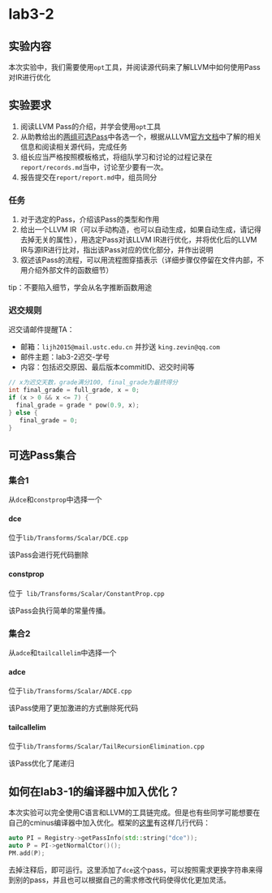 # lab3-2

## 实验内容

本次实验中，我们需要使用`opt`工具，并阅读源代码来了解LLVM中如何使用Pass对IR进行优化

## 实验要求

1. 阅读LLVM Pass的介绍，并学会使用`opt`工具
2. 从助教给出的[两组可选Pass](#可选Pass集合)中各选一个，根据从LLVM[官方文档](http://llvm.org/docs/Passes.html)中了解的相关信息和阅读相关源代码，完成任务
3. 组长应当严格按照模板格式，将组队学习和讨论的过程记录在`report/records.md`当中，讨论至少要有一次。
4.  报告提交在`report/report.md`中，组员同分

### 任务

1. 对于选定的Pass，介绍该Pass的类型和作用
2. 给出一个LLVM IR（可以手动构造，也可以自动生成，如果自动生成，请记得去掉无关的属性），用选定Pass对该LLVM IR进行优化，并将优化后的LLVM IR与源IR进行比对，指出该Pass对应的优化部分，并作出说明
3. 叙述该Pass的流程，可以用流程图穿插表示（详细步骤仅停留在文件内部，不用介绍外部文件的函数细节）

tip：不要陷入细节，学会从名字推断函数用途

### 迟交规则

迟交请邮件提醒TA：

- 邮箱：`lijh2015@mail.ustc.edu.cn` 并抄送 `king.zevin@qq.com` 
- 邮件主题：lab3-2迟交-学号
- 内容：包括迟交原因、最后版本commitID、迟交时间等

```c
// x为迟交天数，grade满分100, final_grade为最终得分
int final_grade = full_grade, x = 0;
if (x > 0 && x <= 7) {
  final_grade = grade * pow(0.9, x);
} else {
   final_grade = 0;
}
```

## 可选Pass集合

### 集合1

从`dce`和`constprop`中选择一个

#### dce

位于`lib/Transforms/Scalar/DCE.cpp`

该Pass会进行死代码删除

#### constprop

位于` lib/Transforms/Scalar/ConstantProp.cpp`

 该Pass会执行简单的常量传播。

### 集合2

从`adce`和`tailcallelim`中选择一个

#### adce

位于`lib/Transforms/Scalar/ADCE.cpp`

该Pass使用了更加激进的方式删除死代码

#### tailcallelim

位于`lib/Transforms/Scalar/TailRecursionElimination.cpp`

该Pass优化了尾递归

## 如何在lab3-1的编译器中加入优化？

本次实验可以完全使用C语言和LLVM的工具链完成。但是也有些同学可能想要在自己的cminus编译器中加入优化。框架的[这里](http://210.45.114.30/staff/compiler_cminus/blob/master/lab3-1/src/cminusc/main.cpp#L132-135)有这样几行代码：

```cpp
auto PI = Registry->getPassInfo(std::string("dce"));
auto P = PI->getNormalCtor()();
PM.add(P);
```

去掉注释后，即可运行。这里添加了`dce`这个pass，可以按照需求更换字符串来得到别的pass，并且也可以根据自己的需求修改代码使得优化更加灵活。
